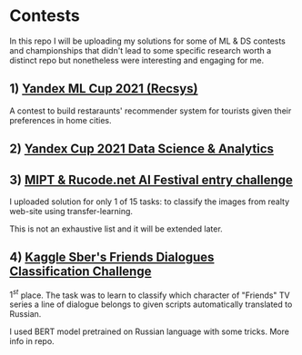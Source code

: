 # Contests

In this repo I will be uploading my solutions for some of ML & DS contests and championships that didn't lead to some specific research worth a distinct repo but nonetheless were interesting and engaging for me.

## 1) [Yandex ML Cup 2021 (Recsys)](./Yandex%20ML%20Cup%202021%20(Recsys)/)

A contest to build restaraunts' recommender system for tourists given their preferences in home cities.

## 2) [Yandex Cup 2021 Data Science & Analytics](Yandex%20Cup2021%20Data%20Science%20&%20Analytics/)

## 3) [MIPT & Rucode.net AI Festival entry challenge](MIPT%20&%20Rucode.net%20AI%20Festival%20entry%20challenge/)

I uploaded solution for only 1 of 15 tasks: to classify the images from realty web-site using transfer-learning.

This is not an exhaustive list and it will be extended later.

## 4) [Kaggle Sber's Friends Dialogues Classification Challenge](Kaggle%20Sber's%20Friends%20Dialogues%20Classification%20Challenge/)

$1^{st}$ place. The task was to learn to classify which character of "Friends" TV series a line of dialogue belongs to given scripts automatically translated to Russian.

I used BERT model pretrained on Russian language with some tricks. More info in repo.